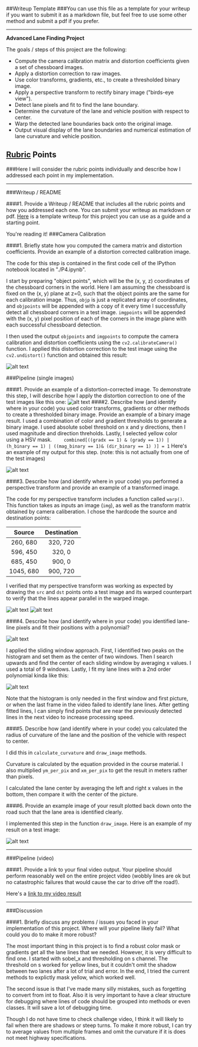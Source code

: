##Writeup Template
###You can use this file as a template for your writeup if you want to submit it as a markdown file, but feel free to use some other method and submit a pdf if you prefer.

---

**Advanced Lane Finding Project**

The goals / steps of this project are the following:

* Compute the camera calibration matrix and distortion coefficients given a set of chessboard images.
* Apply a distortion correction to raw images.
* Use color transforms, gradients, etc., to create a thresholded binary image.
* Apply a perspective transform to rectify binary image ("birds-eye view").
* Detect lane pixels and fit to find the lane boundary.
* Determine the curvature of the lane and vehicle position with respect to center.
* Warp the detected lane boundaries back onto the original image.
* Output visual display of the lane boundaries and numerical estimation of lane curvature and vehicle position.

[//]: # (Image References)

[image1]: ./images/undistort.png
[image2]: ./images/undistort_road.png "Road Transformed"
[image3]: ./images/threshold_pipeline.png "Binary Example"
[image4]: ./images/perspective_transform_orig.png "Warp Example"
[image5]: ./images/transformed_image_straight.png "Warp Example"
[image6]: ./images/histogram.png
[image7]: ./images/sliding_window.png
[image8]: ./images/plot_back.png
[video1]: ./output.mp4 "Video"

## [Rubric](https://review.udacity.com/#!/rubrics/571/view) Points
###Here I will consider the rubric points individually and describe how I addressed each point in my implementation.  

---
###Writeup / README

####1. Provide a Writeup / README that includes all the rubric points and how you addressed each one.  You can submit your writeup as markdown or pdf.  [Here](https://github.com/udacity/CarND-Advanced-Lane-Lines/blob/master/writeup_template.md) is a template writeup for this project you can use as a guide and a starting point.  

You're reading it!
###Camera Calibration

####1. Briefly state how you computed the camera matrix and distortion coefficients. Provide an example of a distortion corrected calibration image.

The code for this step is contained in the first code cell of the IPython notebook located in "./P4.ipynb".  

I start by preparing "object points", which will be the (x, y, z) coordinates of the chessboard corners in the world. Here I am assuming the chessboard is fixed on the (x, y) plane at z=0, such that the object points are the same for each calibration image.  Thus, `objp` is just a replicated array of coordinates, and `objpoints` will be appended with a copy of it every time I successfully detect all chessboard corners in a test image.  `imgpoints` will be appended with the (x, y) pixel position of each of the corners in the image plane with each successful chessboard detection.  

I then used the output `objpoints` and `imgpoints` to compute the camera calibration and distortion coefficients using the `cv2.calibrateCamera()` function.  I applied this distortion correction to the test image using the `cv2.undistort()` function and obtained this result: 

![alt text][image1]

###Pipeline (single images)

####1. Provide an example of a distortion-corrected image.
To demonstrate this step, I will describe how I apply the distortion correction to one of the test images like this one:
![alt text][image2]
####2. Describe how (and identify where in your code) you used color transforms, gradients or other methods to create a thresholded binary image.  Provide an example of a binary image result.
I used a combination of color and gradient thresholds to generate a binary image.  I used absolute sobel threshold on x and y directions, then I used magnitude and direction threholds. Lastly, I selected yellow color using a HSV mask. `    combined[((gradx == 1) & (grady == 1)) |  (h_binary == 1) | ((mag_binary == 1)& (dir_binary == 1) )] = 1` Here's an example of my output for this step.  (note: this is not actually from one of the test images)

![alt text][image3]

####3. Describe how (and identify where in your code) you performed a perspective transform and provide an example of a transformed image.

The code for my perspective transform includes a function called `warp()`.  This function takes as inputs an image (`img`), as well as the transform matrix obtained by camera caliberation.  I chose the hardcode the source and destination points:

| Source        | Destination   | 
|:-------------:|:-------------:| 
| 260, 680      | 320, 720      | 
| 596, 450      | 320, 0        |
| 685, 450      | 900, 0        |
| 1045, 680     | 900, 720      |

I verified that my perspective transform was working as expected by drawing the `src` and `dst` points onto a test image and its warped counterpart to verify that the lines appear parallel in the warped image.

![alt text][image4]
![alt text][image5]

####4. Describe how (and identify where in your code) you identified lane-line pixels and fit their positions with a polynomial?

![alt text][image6]

I applied the sliding window approach. First, I identified two peaks on the histogram and set them as the center of two windows. Then I search upwards and find the center of each sliding window by averaging x values. I used a total of 9 windows. Lastly, I fit my lane lines with a 2nd order polynomial kinda like this:

![alt text][image7]

Note that the histogram is only needed in the first window and first picture, or when the last frame in the video failed to identify lane lines. After getting fitted lines, I can simply find points that are near the previously detected lines in the next video to increase processing speed.

####5. Describe how (and identify where in your code) you calculated the radius of curvature of the lane and the position of the vehicle with respect to center.

I did this in `calculate_curvature` and `draw_image` methods.

Curvature is calculated by the equation provided in the course material. I also multiplied `ym_per_pix` and `xm_per_pix` to get the result in meters rather than pixels.

I calculated the lane center by averaging the left and right x values in the bottom, then compare it with the center of the picture. 

####6. Provide an example image of your result plotted back down onto the road such that the lane area is identified clearly.

I implemented this step in the function `draw_image`.  Here is an example of my result on a test image:

![alt text][image8]

---

###Pipeline (video)

####1. Provide a link to your final video output.  Your pipeline should perform reasonably well on the entire project video (wobbly lines are ok but no catastrophic failures that would cause the car to drive off the road!).

Here's a [link to my video result](./output.mp4)

---

###Discussion

####1. Briefly discuss any problems / issues you faced in your implementation of this project.  Where will your pipeline likely fail?  What could you do to make it more robust?

The most important thing in this project is to find a robust color mask or gradients get all the lane lines that we needed. However, it is very difficult to find one. I started with sobel_x and thresholding on s channel. The threshold on s worked for yellow lines, but it couldn't omit the shadow between two lanes after a lot of trial and error. In the end, I tried the current methods to explictly mask yellow, which worked well.

The second issue is that I've made many silly mistakes, such as forgetting to convert from int to float. Also it is very important to have a clear structure for debugging where lines of code should be grouped into methods or even classes. It will save a lot of debugging time.

Though I do not have time to check challenge video, I think it will likely to fail when there are shadows or steep turns. To make it more robust, I can try to average values from multiple frames and omit the curvature if it is does not meet highway specifications.
